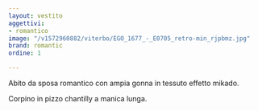 ```yaml
---
layout: vestito
aggettivi:
- romantico
image: "/v1572960882/viterbo/EGO_1677_-_E0705_retro-min_rjpbmz.jpg"
brand: romantic
ordine: 1

---
```

Abito da sposa romantico con ampia gonna in tessuto effetto mikado.

Corpino in pizzo chantilly a manica lunga.